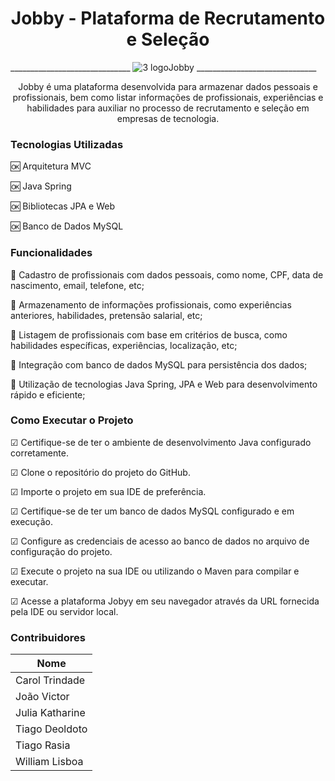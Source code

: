 <h1 align="center"> Jobby - Plataforma de Recrutamento e Seleção</h1>

______________________________ ![3 logoJobby](https://github.com/rasia83/mjv-java-school-grupo08/assets/103087481/ec824017-77c9-4eea-974a-38dedbde66c3) ______________________________

<p align="center">Jobby é uma plataforma desenvolvida para armazenar dados pessoais e
 profissionais, bem como listar informações de profissionais, experiências e habilidades para auxiliar no processo de recrutamento e seleção em empresas de tecnologia.</p>

<h3>Tecnologias Utilizadas</h3>


🆗 Arquitetura MVC

🆗 Java Spring

🆗 Bibliotecas JPA e Web

🆗 Banco de Dados MySQL


<h3>Funcionalidades</h3>

🔹 Cadastro de profissionais com dados pessoais, como nome, CPF, data de nascimento, email, telefone, etc;

🔹 Armazenamento de informações profissionais, como experiências anteriores, habilidades, pretensão salarial, etc;

🔹 Listagem de profissionais com base em critérios de busca, como habilidades específicas, experiências, localização, etc;

🔹 Integração com banco de dados MySQL para persistência dos dados;

🔹 Utilização de tecnologias Java Spring, JPA e Web para desenvolvimento rápido e eficiente;


<h3>Como Executar o Projeto</h3>

☑ Certifique-se de ter o ambiente de desenvolvimento Java configurado corretamente.

☑ Clone o repositório do projeto do GitHub.

☑ Importe o projeto em sua IDE de preferência.

☑ Certifique-se de ter um banco de dados MySQL configurado e em execução.

☑ Configure as credenciais de acesso ao banco de dados no arquivo de configuração do projeto.

☑ Execute o projeto na sua IDE ou utilizando o Maven para compilar e executar.

☑ Acesse a plataforma Jobyy em seu navegador através da URL fornecida pela IDE ou servidor local.

<h3>Contribuidores</h3>

| Nome                 | 
| -----------          | 
| Carol Trindade       |
| João Victor          |
| Julia Katharine      | 
| Tiago Deoldoto       |
| Tiago Rasia          |
| William Lisboa       | 
